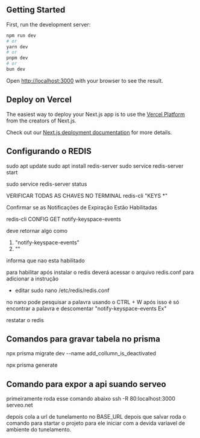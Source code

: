 ## Getting Started

First, run the development server:

```bash
npm run dev
# or
yarn dev
# or
pnpm dev
# or
bun dev
```

Open [http://localhost:3000](http://localhost:3000) with your browser to see the result.

## Deploy on Vercel

The easiest way to deploy your Next.js app is to use the [Vercel Platform](https://vercel.com/new?utm_medium=default-template&filter=next.js&utm_source=create-next-app&utm_campaign=create-next-app-readme) from the creators of Next.js.

Check out our [Next.js deployment documentation](https://nextjs.org/docs/app/building-your-application/deploying) for more details.

## Configurando o REDIS

sudo apt update
sudo apt install redis-server
sudo service redis-server start

sudo service redis-server status

VERIFICAR TODAS AS CHAVES NO TERMINAL
redis-cli
"KEYS \*"

Confirmar se as Notificações de Expiração Estão Habilitadas

redis-cli CONFIG GET notify-keyspace-events

deve retornar algo como

1. "notify-keyspace-events"
2. ""

informa que nao esta habilitado

para habilitar após instalar o redis deverá acessar o arquivo redis.conf para adicionar a instrução

- editar
  sudo nano /etc/redis/redis.conf

no nano pode pesquisar a palavra usando o CTRL + W
após isso é só encontrar a palavra e descomentar
"notify-keyspace-events Ex"

restatar o redis

## Comandos para gravar tabela no prisma

npx prisma migrate dev --name add_collumn_is_deactivated

npx prisma generate

## Comando para expor a api suando serveo

primeiramente roda esse comando abaixo
ssh -R 80:localhost:3000 serveo.net

depois cola a url de tunelamento no BASE_URL
depois que salvar roda o comando para startar o projeto para ele iniciar com a devida variavel de ambiente
do tunelamento.
